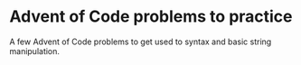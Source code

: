 # Advent of Code problems to practice

A few Advent of Code problems to get used to syntax and basic string manipulation.
